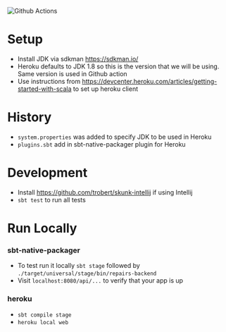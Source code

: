 ![Github Actions](https://github.com/laiboonh/repairs-backend/actions/workflows/ci_cd.yml/badge.svg)

# Setup

- Install JDK via sdkman https://sdkman.io/
- Heroku defaults to JDK 1.8 so this is the version that we will be using. Same version is used in Github action
- Use instructions from https://devcenter.heroku.com/articles/getting-started-with-scala to set up heroku client

# History

- `system.properties` was added to specify JDK to be used in Heroku
- `plugins.sbt` add in sbt-native-packager plugin for Heroku

# Development

- Install https://github.com/trobert/skunk-intellij if using Intellij
- `sbt test` to run all tests

# Run Locally

### sbt-native-packager

- To test run it locally `sbt stage` followed by `./target/universal/stage/bin/repairs-backend`
- Visit `localhost:8080/api/...` to verify that your app is up

### heroku

- `sbt compile stage`
- `heroku local web`